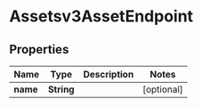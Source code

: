 

# Assetsv3AssetEndpoint


## Properties

| Name | Type | Description | Notes |
|------------ | ------------- | ------------- | -------------|
|**name** | **String** |  |  [optional] |



